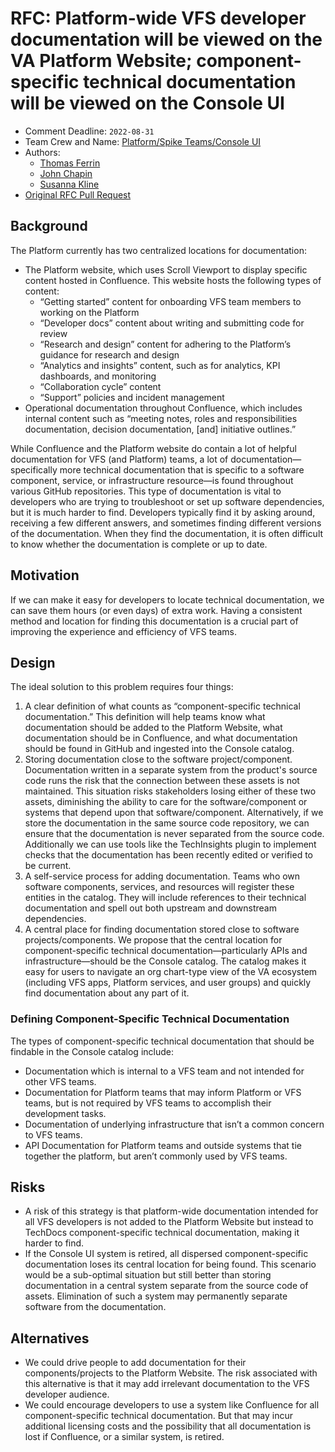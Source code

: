# RFC: Platform-wide VFS developer documentation will be viewed on the VA Platform Website; component-specific technical documentation will be viewed on the Console UI

<!--
The title is what you want comments on. Use the active voice in a future tense.
Example:
    - The website will be built using the XZY framework
-->

* Comment Deadline: `2022-08-31`
* Team Crew and Name: [Platform/Spike Teams/Console UI](https://github.com/orgs/department-of-veterans-affairs/teams/platform-pst-console-ui)
* Authors:
  * [Thomas Ferrin](https://github.com/TPurple)
  * [John Chapin](https://github.com/jchapin)
  * [Susanna Kline](https://github.com/sdk-irl)
* [Original RFC Pull Request](https://github.com/department-of-veterans-affairs/va.gov-platform-architecture/pull/33)

## Background

The Platform currently has two centralized locations for documentation:
* The Platform website, which uses Scroll Viewport to display specific content hosted in Confluence. This website hosts the following types of content:
    * “Getting started” content for onboarding VFS team members to working on the Platform
    * “Developer docs” content about writing and submitting code for review
    * “Research and design” content for adhering to the Platform’s guidance for research and design
    * “Analytics and insights” content, such as for analytics, KPI dashboards, and monitoring
    * “Collaboration cycle” content
    * “Support” policies and incident management
* Operational documentation throughout Confluence, which includes internal content such as “meeting notes, roles and responsibilities documentation, decision documentation, [and] initiative outlines.”

While Confluence and the Platform website do contain a lot of helpful documentation for VFS (and Platform) teams, a lot of documentation—specifically more technical documentation that is specific to a software component, service, or infrastructure resource—is found throughout various GitHub repositories. This type of documentation is vital to developers who are trying to troubleshoot or set up software dependencies, but it is much harder to find. Developers typically find it by asking around, receiving a few different answers, and sometimes finding different versions of the documentation. When they find the documentation, it is often difficult to know whether the documentation is complete or up to date.

## Motivation

If we can make it easy for developers to locate technical documentation, we can save them hours (or even days) of extra work. Having a consistent method and location for finding this documentation is a crucial part of improving the experience and efficiency of VFS teams.

## Design

The ideal solution to this problem requires four things:
1. A clear definition of what counts as “component-specific technical documentation.” This definition will help teams know what documentation should be added to the Platform Website, what documentation should be in Confluence, and what documentation should be found in GitHub and ingested into the Console catalog.
1. Storing documentation close to the software project/component. Documentation written in a separate system from the product's source code runs the risk that the connection between these assets is not maintained. This situation risks stakeholders losing either of these two assets, diminishing the ability to care for the software/component or systems that depend upon that software/component. Alternatively, if we store the documentation in the same source code repository, we can ensure that the documentation is never separated from the source code. Additionally we can use tools like the TechInsights plugin to implement checks that the documentation has been recently edited or verified to be current.
1. A self-service process for adding documentation. Teams who own software components, services, and resources will register these entities in the catalog. They will include references to their technical documentation and spell out both upstream and downstream dependencies.
1. A central place for finding documentation stored close to software projects/components. We propose that the central location for component-specific technical documentation—particularly APIs and infrastructure—should be the Console catalog. The catalog makes it easy for users to navigate an org chart-type view of the VA ecosystem (including VFS apps, Platform services, and user groups) and quickly find documentation about any part of it.

### Defining Component-Specific Technical Documentation

The types of component-specific technical documentation that should be findable in the Console catalog include:

* Documentation which is internal to a VFS team and not intended for other VFS teams.
* Documentation for Platform teams that may inform Platform or VFS teams, but is not required by VFS teams to accomplish their development tasks.
* Documentation of underlying infrastructure that isn’t a common concern to VFS teams.
* API Documentation for Platform teams and outside systems that tie together the platform, but aren’t commonly used by VFS teams.

## Risks

* A risk of this strategy is that platform-wide documentation intended for all VFS developers is not added to the Platform Website but instead to TechDocs component-specific technical documentation, making it harder to find.
* If the Console UI system is retired, all dispersed component-specific documentation loses its central location for being found. This scenario would be a sub-optimal situation but still better than storing documentation in a central system separate from the source code of assets. Elimination of such a system may permanently separate software from the documentation.


## Alternatives

* We could drive people to add documentation for their components/projects to the Platform Website. The risk associated with this alternative is that it may add irrelevant documentation to the VFS developer audience.
* We could encourage developers to use a system like Confluence for all component-specific technical documentation. But that may incur additional licensing costs and the possibility that all documentation is lost if Confluence, or a similar system, is retired.
